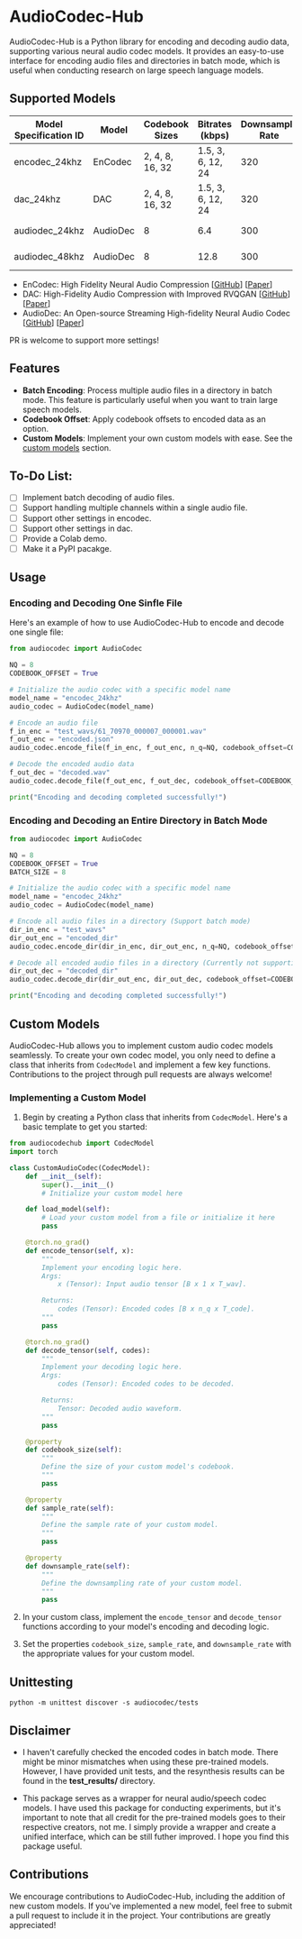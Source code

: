 # AudioCodec-Hub

AudioCodec-Hub is a Python library for encoding and decoding audio data, supporting various neural audio codec models. It provides an easy-to-use interface for encoding audio files and directories in batch mode, which is useful when conducting research on large speech language models.

## Supported Models

| Model Specification ID | Model        | Codebook Sizes  | Bitrates (kbps)    | Downsample Rate | Code Rate |
|------------------------|--------------|-----------------|--------------------|-----------------|-----------|
| encodec_24khz          | EnCodec      | 2, 4, 8, 16, 32 | 1.5, 3, 6, 12, 24  |       320       |     75 Hz |
| dac_24khz              | DAC          | 2, 4, 8, 16, 32 | 1.5, 3, 6, 12, 24  |       320       |     75 Hz  |
| audiodec_24khz         | AudioDec     | 8               | 6.4                |       300       |     80 Hz |
| audiodec_48khz         | AudioDec     | 8               | 12.8               |       300       |     160 Hz|

- EnCodec: High Fidelity Neural Audio Compression [[GitHub](https://github.com/facebookresearch/encodec)] [[Paper](https://arxiv.org/abs/2210.13438)]
- DAC: High-Fidelity Audio Compression with Improved RVQGAN [[GitHub](https://github.com/descriptinc/descript-audio-codec)] [[Paper](https://arxiv.org/abs/2306.06546)]
- AudioDec: An Open-source Streaming High-fidelity Neural Audio Codec [[GitHub](https://github.com/facebookresearch/AudioDec)] [[Paper](https://arxiv.org/abs/2305.16608)]

PR is welcome to support more settings!

## Features

- **Batch Encoding**: Process multiple audio files in a directory in batch mode. This feature is particularly useful when you want to train large speech models.
- **Codebook Offset**: Apply codebook offsets to encoded data as an option.
- **Custom Models**: Implement your own custom models with ease. See the [custom models](#custom-models) section.

## To-Do List:
- [ ] Implement batch decoding of audio files.
- [ ] Support handling multiple channels within a single audio file.
- [ ] Support other settings in encodec.
- [ ] Support other settings in dac.
- [ ] Provide a Colab demo.
- [ ] Make it a PyPI pacakge. 

## Usage
### Encoding and Decoding One Sinfle File
Here's an example of how to use AudioCodec-Hub to encode and decode one single file:

```python
from audiocodec import AudioCodec

NQ = 8
CODEBOOK_OFFSET = True

# Initialize the audio codec with a specific model name
model_name = "encodec_24khz"
audio_codec = AudioCodec(model_name)

# Encode an audio file
f_in_enc = "test_wavs/61_70970_000007_000001.wav"
f_out_enc = "encoded.json"
audio_codec.encode_file(f_in_enc, f_out_enc, n_q=NQ, codebook_offset=CODEBOOK_OFFSET)

# Decode the encoded audio data
f_out_dec = "decoded.wav"
audio_codec.decode_file(f_out_enc, f_out_dec, codebook_offset=CODEBOOK_OFFSET)

print("Encoding and decoding completed successfully!")
```

### Encoding and Decoding an Entire Directory in Batch Mode
```python
from audiocodec import AudioCodec

NQ = 8
CODEBOOK_OFFSET = True
BATCH_SIZE = 8

# Initialize the audio codec with a specific model name
model_name = "encodec_24khz"
audio_codec = AudioCodec(model_name)

# Encode all audio files in a directory (Support batch mode)
dir_in_enc = "test_wavs"
dir_out_enc = "encoded_dir"
audio_codec.encode_dir(dir_in_enc, dir_out_enc, n_q=NQ, codebook_offset=CODEBOOK_OFFSET, batch_size=BATCH_SIZE)

# Decode all encoded audio files in a directory (Currently not supporting batch mode)
dir_out_dec = "decoded_dir"
audio_codec.decode_dir(dir_out_enc, dir_out_dec, codebook_offset=CODEBOOK_OFFSET)

print("Encoding and decoding completed successfully!")
```

## Custom Models

AudioCodec-Hub allows you to implement custom audio codec models seamlessly. To create your own codec model, you only need to define a class that inherits from `CodecModel` and implement a few key functions. Contributions to the project through pull requests are always welcome!

### Implementing a Custom Model

1. Begin by creating a Python class that inherits from `CodecModel`. Here's a basic template to get you started:

```python
from audiocodechub import CodecModel
import torch

class CustomAudioCodec(CodecModel):
    def __init__(self):
        super().__init__()
        # Initialize your custom model here

    def load_model(self):
        # Load your custom model from a file or initialize it here
        pass

    @torch.no_grad()
    def encode_tensor(self, x):
        """
        Implement your encoding logic here.
        Args:
            x (Tensor): Input audio tensor [B x 1 x T_wav].

        Returns:
            codes (Tensor): Encoded codes [B x n_q x T_code].
        """
        pass

    @torch.no_grad()
    def decode_tensor(self, codes):
        """
        Implement your decoding logic here.
        Args:
            codes (Tensor): Encoded codes to be decoded.

        Returns:
            Tensor: Decoded audio waveform.
        """
        pass

    @property
    def codebook_size(self):
        """
        Define the size of your custom model's codebook.
        """
        pass

    @property
    def sample_rate(self):
        """
        Define the sample rate of your custom model.
        """
        pass

    @property
    def downsample_rate(self):
        """
        Define the downsampling rate of your custom model.
        """
        pass
```

2. In your custom class, implement the `encode_tensor` and `decode_tensor` functions according to your model's encoding and decoding logic.

3. Set the properties `codebook_size`, `sample_rate`, and `downsample_rate` with the appropriate values for your custom model.

## Unittesting
```
python -m unittest discover -s audiocodec/tests
```

## Disclaimer
* I haven't carefully checked the encoded codes in batch mode. There might be minor mismatches when using these pre-trained models. However, I have provided unit tests, and the resynthesis results can be found in the **test_results/** directory.

* This package serves as a wrapper for neural audio/speech codec models. I have used this package for conducting experiments, but it's important to note that all credit for the pre-trained models goes to their respective creators, not me. I simply provide a wrapper and create a unified interface, which can be still futher improved. I hope you find this package useful.


## Contributions

We encourage contributions to AudioCodec-Hub, including the addition of new custom models. If you've implemented a new model, feel free to submit a pull request to include it in the project. Your contributions are greatly appreciated!
